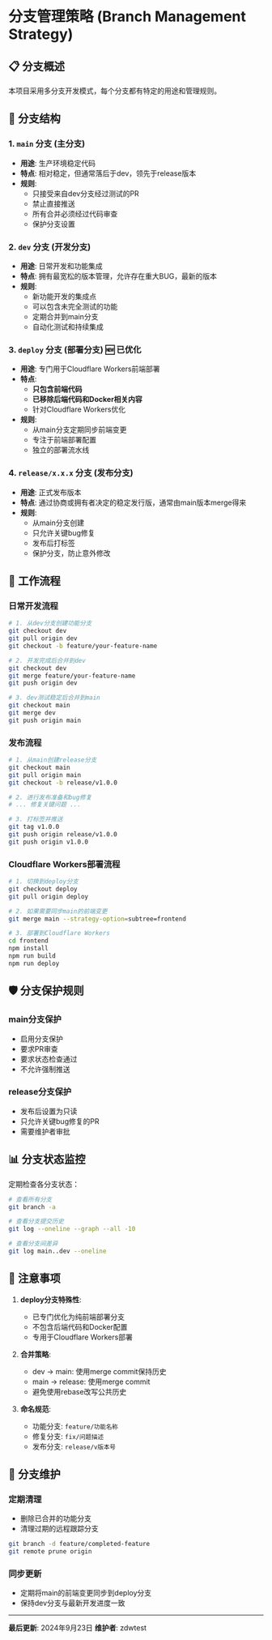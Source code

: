 # 分支管理策略 (Branch Management Strategy)

## 📋 分支概述

本项目采用多分支开发模式，每个分支都有特定的用途和管理规则。

## 🌿 分支结构

### 1. `main` 分支 (主分支)
- **用途**: 生产环境稳定代码
- **特点**: 相对稳定，但通常落后于dev，领先于release版本
- **规则**: 
  - 只接受来自dev分支经过测试的PR
  - 禁止直接推送
  - 所有合并必须经过代码审查
  - 保护分支设置

### 2. `dev` 分支 (开发分支)
- **用途**: 日常开发和功能集成
- **特点**: 拥有最宽松的版本管理，允许存在重大BUG，最新的版本
- **规则**:
  - 新功能开发的集成点
  - 可以包含未完全测试的功能
  - 定期合并到main分支
  - 自动化测试和持续集成

### 3. `deploy` 分支 (部署分支) 🆕 已优化
- **用途**: 专门用于Cloudflare Workers前端部署
- **特点**: 
  - **只包含前端代码**
  - **已移除后端代码和Docker相关内容**
  - 针对Cloudflare Workers优化
- **规则**:
  - 从main分支定期同步前端变更
  - 专注于前端部署配置
  - 独立的部署流水线

### 4. `release/x.x.x` 分支 (发布分支)
- **用途**: 正式发布版本
- **特点**: 通过协商或拥有者决定的稳定发行版，通常由main版本merge得来
- **规则**:
  - 从main分支创建
  - 只允许关键bug修复
  - 发布后打标签
  - 保护分支，防止意外修改

## 🔄 工作流程

### 日常开发流程
```bash
# 1. 从dev分支创建功能分支
git checkout dev
git pull origin dev
git checkout -b feature/your-feature-name

# 2. 开发完成后合并到dev
git checkout dev
git merge feature/your-feature-name
git push origin dev

# 3. dev测试稳定后合并到main
git checkout main
git merge dev
git push origin main
```

### 发布流程
```bash
# 1. 从main创建release分支
git checkout main
git pull origin main
git checkout -b release/v1.0.0

# 2. 进行发布准备和bug修复
# ... 修复关键问题 ...

# 3. 打标签并推送
git tag v1.0.0
git push origin release/v1.0.0
git push origin v1.0.0
```

### Cloudflare Workers部署流程
```bash
# 1. 切换到deploy分支
git checkout deploy
git pull origin deploy

# 2. 如果需要同步main的前端变更
git merge main --strategy-option=subtree=frontend

# 3. 部署到Cloudflare Workers
cd frontend
npm install
npm run build
npm run deploy
```

## 🛡️ 分支保护规则

### main分支保护
- 启用分支保护
- 要求PR审查
- 要求状态检查通过
- 不允许强制推送

### release分支保护
- 发布后设置为只读
- 只允许关键bug修复的PR
- 需要维护者审批

## 📊 分支状态监控

定期检查各分支状态：
```bash
# 查看所有分支
git branch -a

# 查看分支提交历史
git log --oneline --graph --all -10

# 查看分支间差异
git log main..dev --oneline
```

## 🚨 注意事项

1. **deploy分支特殊性**: 
   - 已专门优化为纯前端部署分支
   - 不包含后端代码和Docker配置
   - 专用于Cloudflare Workers部署

2. **合并策略**:
   - dev → main: 使用merge commit保持历史
   - main → release: 使用merge commit
   - 避免使用rebase改写公共历史

3. **命名规范**:
   - 功能分支: `feature/功能名称`
   - 修复分支: `fix/问题描述`
   - 发布分支: `release/v版本号`

## 🔧 分支维护

### 定期清理
- 删除已合并的功能分支
- 清理过期的远程跟踪分支
```bash
git branch -d feature/completed-feature
git remote prune origin
```

### 同步更新
- 定期将main的前端变更同步到deploy分支
- 保持dev分支与最新开发进度一致

---

**最后更新**: 2024年9月23日
**维护者**: zdwtest